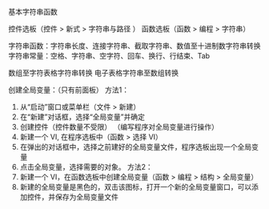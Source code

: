 基本字符串函数

控件选板（控件 > 新式 > 字符串与路径 ）
函数选板（函数 > 编程 > 字符串）

字符串函数：字符串长度、连接字符串、截取字符串、数值至十进制数字符串转换
字符串常量：空格、字符串、空字符、回车、换行、行结束、Tab

数组至字符表格字符串转换
电子表格字符串至数组转换

创建全局变量：（只有前面板）
方法1：
1. 从“启动”窗口或菜单栏（文件 > 新建）
2. 在“新建”对话框，选择“全局变量”并确定
3. 创建控件（控件数量不受限）
（编写程序对全局变量进行操作）
4. 新建一个 VI, 在程序选板中（函数 > 选择 VI）
5. 在弹出的对话框中，选择之前建好的全局变量文件，程序选板出现一个全局变量
6. 点击全局变量，选择需要的对象。
方法2：
1. 新建一个 VI，在函数选板中创建全局变量（函数 > 编程 > 结构 > 全局变量）
2. 新建的全局变量是黑色的，双击该图标，打开一个新的全局变量窗口，可以添加控件，并保存为全局变量文件